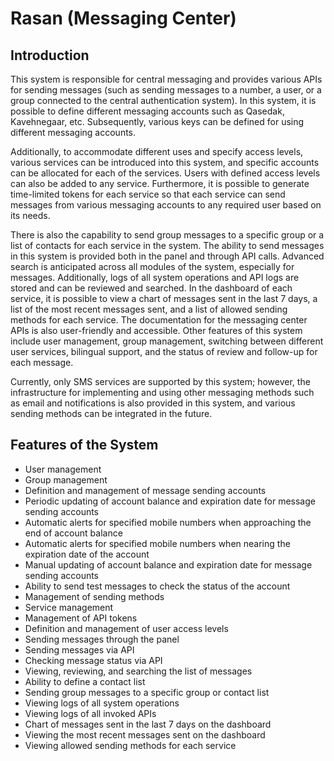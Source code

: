 # Rasan (Messaging Center)

## Introduction

This system is responsible for central messaging and provides various APIs for sending messages (such as sending messages to a number, a user, or a group connected to the central authentication system). In this system, it is possible to define different messaging accounts such as Qasedak, Kavehnegaar, etc. Subsequently, various keys can be defined for using different messaging accounts.

Additionally, to accommodate different uses and specify access levels, various services can be introduced into this system, and specific accounts can be allocated for each of the services. Users with defined access levels can also be added to any service. Furthermore, it is possible to generate time-limited tokens for each service so that each service can send messages from various messaging accounts to any required user based on its needs.

There is also the capability to send group messages to a specific group or a list of contacts for each service in the system. The ability to send messages in this system is provided both in the panel and through API calls. Advanced search is anticipated across all modules of the system, especially for messages. Additionally, logs of all system operations and API logs are stored and can be reviewed and searched. In the dashboard of each service, it is possible to view a chart of messages sent in the last 7 days, a list of the most recent messages sent, and a list of allowed sending methods for each service. The documentation for the messaging center APIs is also user-friendly and accessible. Other features of this system include user management, group management, switching between different user services, bilingual support, and the status of review and follow-up for each message.

Currently, only SMS services are supported by this system; however, the infrastructure for implementing and using other messaging methods such as email and notifications is also provided in this system, and various sending methods can be integrated in the future.

## Features of the System

- User management
- Group management
- Definition and management of message sending accounts
- Periodic updating of account balance and expiration date for message sending accounts
- Automatic alerts for specified mobile numbers when approaching the end of account balance
- Automatic alerts for specified mobile numbers when nearing the expiration date of the account
- Manual updating of account balance and expiration date for message sending accounts
- Ability to send test messages to check the status of the account
- Management of sending methods
- Service management
- Management of API tokens
- Definition and management of user access levels
- Sending messages through the panel
- Sending messages via API
- Checking message status via API
- Viewing, reviewing, and searching the list of messages
- Ability to define a contact list
- Sending group messages to a specific group or contact list
- Viewing logs of all system operations
- Viewing logs of all invoked APIs
- Chart of messages sent in the last 7 days on the dashboard
- Viewing the most recent messages sent on the dashboard
- Viewing allowed sending methods for each service
